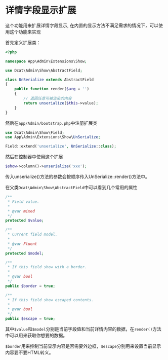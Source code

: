 # 详情字段显示扩展

这个功能用来扩展详情字段显示, 在内置的显示方法不满足需求的情况下，可以使用这个功能来实现

首先定义扩展类：

```php
<?php

namespace App\Admin\Extensions\Show;

use Dcat\Admin\Show\AbstractField;

class UnSerialize extends AbstractField
{
    public function render($arg = '')
    {
        // 返回任意可被渲染的内容
        return unserialize($this->value);
    }
}
```
然后在`app/Admin/bootstrap.php`中注册扩展类

```php
use Dcat\Admin\Show\Field;
use App\Admin\Extensions\Show\UnSerialize;

Field::extend('unserialize', UnSerialize::class);
```
然后在控制器中使用这个扩展

```php
$show->column()->unserialize('xxx');
```
传入unserialize()方法的参数会按顺序传入UnSerialize::render()方法中。

在父类`Dcat\Admin\Show\AbstractField`中可以看到几个常用的属性

```php
/**
 * Field value.
 *
 * @var mixed
 */
protected $value;

/**
 * Current field model.
 *
 * @var Fluent
 */
protected $model;

/**
 * If this field show with a border.
 *
 * @var bool
 */
public $border = true;

/**
 * If this field show escaped contents.
 *
 * @var bool
 */
public $escape = true;
```
其中`$value`和`$model`分别是当前字段值和当前详情内容的数据，在`render()`方法中可以用来获取你想要的数据。

`$border`用来控制当前显示内容是否需要外边框，`$escape`分别用来设置当前显示内容要不要HTML转义。